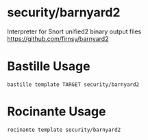 # security/barnyard2
Interpreter for Snort unified2 binary output files
https://github.com/firnsy/barnyard2

# Bastille Usage
```shell
bastille template TARGET security/barnyard2
```

# Rocinante Usage
```shell
rocinante template security/barnyard2
```
